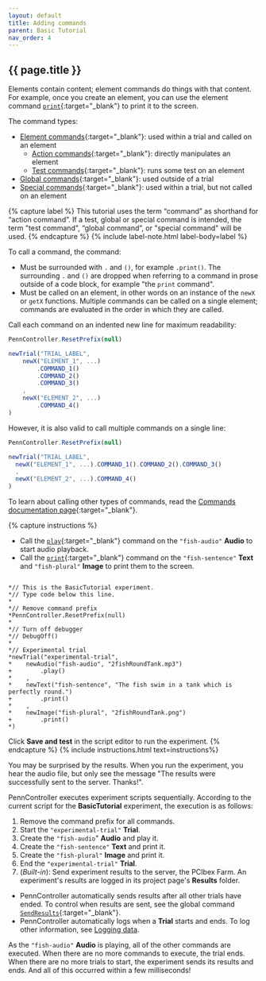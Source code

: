 ```yaml
---
layout: default
title: Adding commands
parent: Basic Tutorial
nav_order: 4
---
```


## {{ page.title }}

Elements contain content; element commands do things with that content. For example, once you create an element, you can use the element command [`print`]({{site.baseurl}}/docs/standard-element-commands/standard-print){:target="_blank"} to print it to the screen.

The command types:

+ [Element commands]({{site.baseurl}}/docs/core-concepts/commands#element-commands){:target="_blank"}: used within a trial and called on an element
  + [Action commands]({{site.baseurl}}/docs/core-concepts/commands#action-commands){:target="_blank"}: directly manipulates an element
  + [Test commands]({{site.baseurl}}/docs/core-concepts/commands#test-commands){:target="_blank"}: runs some test on an element
+ [Global commands]({{site.baseurl}}/docs/core-concepts/commands#global-commands){:target="_blank"}: used outside of a trial
+ [Special commands]({{site.baseurl}}/docs/core-concepts/commands#special-commands){:target="_blank"}: used within a trial, but not called on an element

{% capture label %}
This tutorial uses the term “command” as shorthand for “action command”. If a test, global or special command is intended, the term "test command", “global command”, or "special command" will be used.
{% endcapture %}
{% include label-note.html label-body=label %}

To call a command, the command:

+ Must be surrounded with `.` and `()`, for example `.print()`. The surrounding `.` and `()` are dropped when referring to a command in prose outside of a code block, for example "the `print` command".
+ Must be called on an element, in other words on an instance of the `newX` or `getX` functions. Multiple commands can be called on a single element; commands are evaluated in the order in which they are called.

Call each command on an indented new line for maximum readability:

```javascript
PennController.ResetPrefix(null)

newTrial("TRIAL_LABEL",
    newX("ELEMENT_1", ...)
        .COMMAND_1()
        .COMMAND_2()
        .COMMAND_3()
    ,
    newX("ELEMENT_2", ...)
        .COMMAND_4()
)
```

However, it is also valid to call multiple commands on a single line:

```javascript
PennController.ResetPrefix(null)

newTrial("TRIAL_LABEL",
  newX("ELEMENT_1", ...).COMMAND_1().COMMAND_2().COMMAND_3()
  ,
  newX("ELEMENT_2", ...).COMMAND_4()
)
```

To learn about calling other types of commands, read the [Commands documentation page]({{site.baseurl}}/docs/core-concepts/commands){:target="_blank"}.

{% capture instructions %}
+ Call the [`play`]({{site.baseurl}}/docs/audio/audio-play){:target="_blank"} command on the `"fish-audio"` **Audio** to start audio playback.
+ Call the [`print`]({{site.baseurl}}/docs/standard-element-commands/standard-print){:target="_blank"} command on the `"fish-sentence"` **Text** and `"fish-plural"` **Image** to print them to the screen.

<pre><code class="language-diff-javascript diff-highlight"> 
*// This is the BasicTutorial experiment.
*// Type code below this line.
*
*// Remove command prefix
*PennController.ResetPrefix(null)
*
*// Turn off debugger
*// DebugOff()
*
*// Experimental trial
*newTrial("experimental-trial",
*    newAudio("fish-audio", "2fishRoundTank.mp3")
+        .play()
*    ,
*    newText("fish-sentence", "The fish swim in a tank which is perfectly round.")
+        .print()
*    ,
*    newImage("fish-plural", "2fishRoundTank.png")    
+        .print()
*)
</code></pre>

Click **Save and test** in the script editor to run the experiment. 
{% endcapture %}
{% include instructions.html text=instructions%}

You may be surprised by the results. When you run the experiment, you hear the audio file, but only see the message "The results were successfully sent to the server. Thanks!". 

PennController executes experiment scripts sequentially. According to the current script for the **BasicTutorial** experiment, the execution is as follows:

1. Remove the command prefix for all commands.
2. Start the `"experimental-trial"` **Trial**.
3. Create the `"fish-audio`" **Audio** and play it.
4. Create the `"fish-sentence"` **Text** and print it.
5. Create the `"fish-plural"` **Image** and print it.
6. End the `"experimental-trial"` **Trial**.
7. (*Built-in*): Send experiment results to the server, the PCIbex Farm. An experiment's results are logged in its project page's **Results** folder. 
  + PennController automatically sends results after all other trials have ended. To control when results are sent, see the global command [`SendResults`]({{site.baseurl}}/docs/global-commands/sendresults){:target="_blank"}.
  + PennController automatically logs when a **Trial** starts and ends. To log other information, see [Logging data](#logging-data).
  
As the `"fish-audio"` **Audio** is playing, all of the other commands are executed. When there are no more commands to execute, the trial ends. When there are no more trials to start, the experiment sends its results and ends. And all of this occurred within a few milliseconds!

